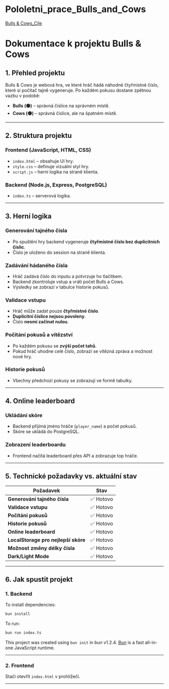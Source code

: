 # Pololetni_prace_Bulls_and_Cows
 
 [Bulls & Cows_Cíle](https://www.remnote.com/a/Seznam-projektu/67a09c942d1d3b8343d49e4b)

# Dokumentace k projektu Bulls & Cows

## 1. Přehled projektu
Bulls & Cows je webová hra, ve které hráč hádá náhodné čtyřmístné číslo, které si počítač tajně vygeneruje. Po každém pokusu dostane zpětnou vazbu v podobě:
- **Bulls (🟢)** – správná číslice na správném místě.
- **Cows (🟡)** – správná číslice, ale na špatném místě.

---

## 2. Struktura projektu

### **Frontend (JavaScript, HTML, CSS)**
- `index.html` – obsahuje UI hry.
- `style.css` – definuje vizuální styl hry.
- `script.js` – herní logika na straně klienta.

### **Backend (Node.js, Express, PostgreSQL)**
- `index.ts` – serverová logika.

---

## 3. Herní logika
### **Generování tajného čísla**
- Po spuštění hry backend vygeneruje **čtyřmístné číslo bez duplicitních číslic**.
- Číslo je uloženo do session na straně klienta.

### **Zadávání hádaného čísla**
- Hráč zadává číslo do inputu a potvrzuje ho tlačítkem.
- Backend zkontroluje vstup a vrátí počet Bulls a Cows.
- Výsledky se zobrazí v tabulce historie pokusů.

### **Validace vstupu**
- Hráč může zadat pouze **čtyřmístné číslo**.
- **Duplicitní číslice nejsou povoleny**.
- Číslo **nesmí začínat nulou**.

### **Počítání pokusů a vítězství**
- Po každém pokusu se **zvýší počet tahů**.
- Pokud hráč uhodne celé číslo, zobrazí se vítězná zpráva a možnost nové hry.

### **Historie pokusů**
- Všechny předchozí pokusy se zobrazují ve formě tabulky.

---

## 4. Online leaderboard
### **Ukládání skóre**
- Backend přijímá jméno hráče (`player_name`) a počet pokusů.
- Skóre se ukládá do PostgreSQL.

### **Zobrazení leaderboardu**
- Frontend načítá leaderboard přes API a zobrazuje top hráče.

---

## 5. Technické požadavky vs. aktuální stav

| Požadavek | Stav |
|-----------|------|
| **Generování tajného čísla** | ✅ Hotovo |
| **Validace vstupu** | ✅ Hotovo |
| **Počítání pokusů** | ✅ Hotovo |
| **Historie pokusů** | ✅ Hotovo |
| **Online leaderboard** | ✅ Hotovo |
| **LocalStorage pro nejlepší skóre** | ✅ Hotovo |
| **Možnost změny délky čísla** | ✅ Hotovo |
| **Dark/Light Mode** | ✅ Hotovo |


---

## 6. Jak spustit projekt
### **1. Backend**
To install dependencies:
```bash
bun install
```

To run:

```bash
bun run index.ts
```

This project was created using `bun init` in bun v1.2.4. [Bun](https://bun.sh) is a fast all-in-one JavaScript runtime.

---

### **2. Frontend**
Stačí otevřít `index.html` v prohlížeči.

---